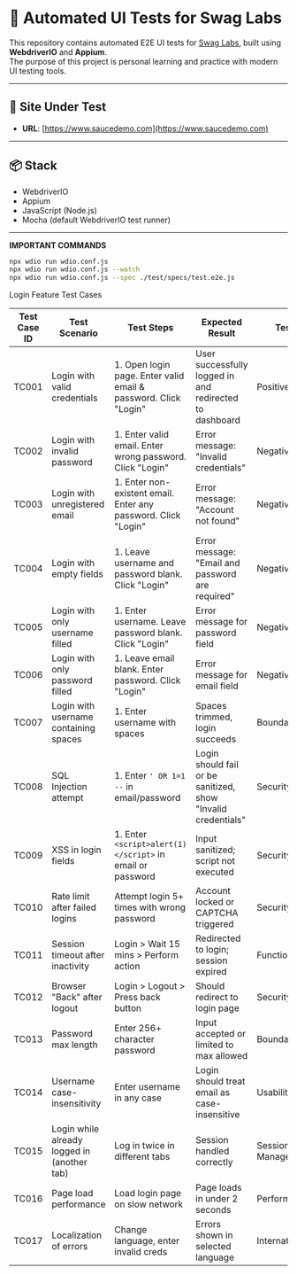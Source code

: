 # 🚀 Automated UI Tests for Swag Labs

This repository contains automated E2E UI tests for [Swag Labs](https://www.saucedemo.com), built using **WebdriverIO** and **Appium**.  
The purpose of this project is personal learning and practice with modern UI testing tools.

---

## 🔗 Site Under Test

- **URL**: [https://www.saucedemo.com](https://www.saucedemo.com)

---

## 📦 Stack

- WebdriverIO
- Appium
- JavaScript (Node.js)
- Mocha (default WebdriverIO test runner)

---

**IMPORTANT COMMANDS**

```bash
npx wdio run wdio.conf.js
npx wdio run wdio.conf.js --watch
npx wdio run wdio.conf.js --spec ./test/specs/test.e2e.js
```


Login Feature Test Cases

| Test Case ID | Test Scenario                         | Test Steps                                                                 | Expected Result                                         | Test Type              |
|--------------|----------------------------------------|----------------------------------------------------------------------------|----------------------------------------------------------|------------------------|
| TC001        | Login with valid credentials           | 1. Open login page. Enter valid email & password. Click "Login"           | User successfully logged in and redirected to dashboard  | Positive               |
| TC002        | Login with invalid password            | 1. Enter valid email. Enter wrong password. Click "Login"                 | Error message: "Invalid credentials"                     | Negative               |
| TC003        | Login with unregistered email          | 1. Enter non-existent email. Enter any password. Click "Login"            | Error message: "Account not found"                       | Negative               |
| TC004        | Login with empty fields                | 1. Leave username and password blank. Click "Login"                       | Error message: "Email and password are required"         | Negative               |
| TC005        | Login with only username filled        | 1. Enter username. Leave password blank. Click "Login"                    | Error message for password field                         | Negative               |
| TC006        | Login with only password filled        | 1. Leave email blank. Enter password. Click "Login"                       | Error message for email field                            | Negative               |
| TC007        | Login with username containing spaces  | 1. Enter username with spaces                                             | Spaces trimmed, login succeeds                           | Boundary               |
| TC008        | SQL Injection attempt                  | 1. Enter `' OR 1=1 --` in email/password                                  | Login should fail or be sanitized, show "Invalid credentials" | Security               |
| TC009        | XSS in login fields                    | 1. Enter `<script>alert(1)</script>` in email or password                 | Input sanitized; script not executed                     | Security               |
| TC010        | Rate limit after failed logins         | Attempt login 5+ times with wrong password                                | Account locked or CAPTCHA triggered                      | Security / Stress      |
| TC011        | Session timeout after inactivity       | Login > Wait 15 mins > Perform action                                     | Redirected to login; session expired                     | Functional             |
| TC012        | Browser "Back" after logout            | Login > Logout > Press back button                                        | Should redirect to login page                            | Security               |
| TC013        | Password max length                    | Enter 256+ character password                                             | Input accepted or limited to max allowed                 | Boundary               |
| TC014        | Username case-insensitivity            | Enter username in any case                                                | Login should treat email as case-insensitive             | Usability              |
| TC015        | Login while already logged in (another tab) | Log in twice in different tabs                                       | Session handled correctly                                | Session Management     |
| TC016        | Page load performance                  | Load login page on slow network                                           | Page loads in under 2 seconds                            | Performance            |
| TC017        | Localization of errors                 | Change language, enter invalid creds                                      | Errors shown in selected language                        | Internationalization   |
